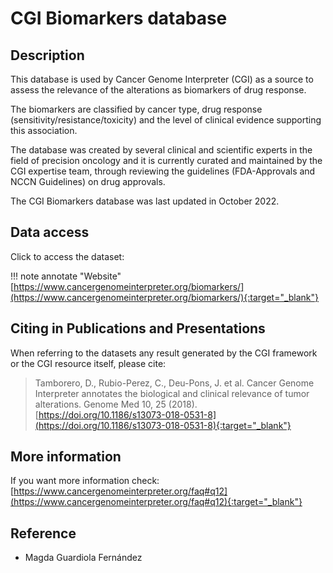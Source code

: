 # CGI Biomarkers database

## Description
This database is used by Cancer Genome Interpreter (CGI) as a source to assess the relevance of the alterations as biomarkers of drug response. 

The biomarkers are classified by cancer type, drug response (sensitivity/resistance/toxicity) and the level of clinical evidence supporting this association. 

The database was created by several clinical and scientific experts in the field of precision oncology and it is currently curated and maintained by the CGI expertise team, through reviewing the guidelines (FDA-Approvals and NCCN Guidelines) on drug approvals. 

The CGI Biomarkers database was last updated in October 2022.


## Data access

Click to access the dataset:

!!! note annotate "Website" 
	[https://www.cancergenomeinterpreter.org/biomarkers/](https://www.cancergenomeinterpreter.org/biomarkers/){:target="_blank"}

## Citing in Publications and Presentations
When referring to the datasets any result generated by the CGI framework or the CGI resource itself, please cite:
> Tamborero, D., Rubio-Perez, C., Deu-Pons, J. et al. Cancer Genome Interpreter annotates the biological and clinical relevance of tumor alterations. Genome Med 10, 25 (2018). [https://doi.org/10.1186/s13073-018-0531-8](https://doi.org/10.1186/s13073-018-0531-8){:target="_blank"}

## More information
If you want more information check: 
[https://www.cancergenomeinterpreter.org/faq#q12](https://www.cancergenomeinterpreter.org/faq#q12){:target="_blank"}


## Reference
- Magda Guardiola Fernández
